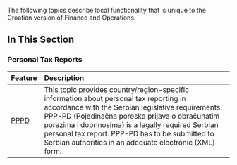 The following topics describe local functionality that is unique to the Croatian version of Finance and Operations.

## In This Section

### Personal Tax Reports

**Feature**|**Description**
:-|:-
[PPPD](/Help/Core-Localization/Personal-tax-reports/PPP%2DPD-\(RS\))|This topic provides country/region-specific information about personal tax reporting in accordance with the Serbian legislative requirements. PPP-PD (Pojedinačna poreska prijava o obračunatim porezima i doprinosima) is a legally required Serbian personal tax report. PPP-PD has to be submitted to Serbian authorities in an adequate electronic (XML) form.